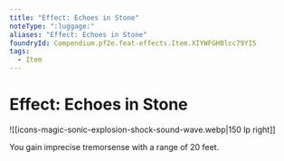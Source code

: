 ```yaml
---
title: "Effect: Echoes in Stone"
noteType: ":luggage:"
aliases: "Effect: Echoes in Stone"
foundryId: Compendium.pf2e.feat-effects.Item.XIYWFGHBlcc79YI5
tags:
  - Item
---
```


# Effect: Echoes in Stone
![[icons-magic-sonic-explosion-shock-sound-wave.webp|150 lp right]]

You gain imprecise tremorsense with a range of 20 feet.
